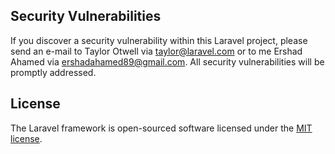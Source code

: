 ## Security Vulnerabilities

If you discover a security vulnerability within this Laravel project, please send an e-mail to Taylor Otwell via [taylor@laravel.com](mailto:taylor@laravel.com) or to me Ershad Ahamed via [ershadahamed89@gmail.com](mailto:ershadahamed89@gmail.com). All security vulnerabilities will be promptly addressed.

## License

The Laravel framework is open-sourced software licensed under the [MIT license](https://opensource.org/licenses/MIT).
